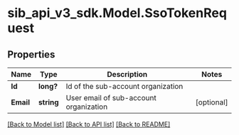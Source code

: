 # sib_api_v3_sdk.Model.SsoTokenRequest
## Properties

Name | Type | Description | Notes
------------ | ------------- | ------------- | -------------
**Id** | **long?** | Id of the sub-account organization | 
**Email** | **string** | User email of sub-account organization | [optional] 

[[Back to Model list]](../README.md#documentation-for-models) [[Back to API list]](../README.md#documentation-for-api-endpoints) [[Back to README]](../README.md)


